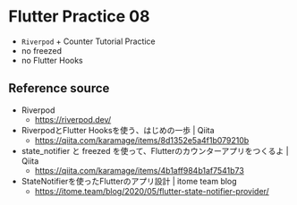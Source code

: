 # Flutter Practice 08
- `Riverpod` + Counter Tutorial Practice
- no freezed
- no Flutter Hooks

## Reference source
- Riverpod
  - https://riverpod.dev/
- RiverpodとFlutter Hooksを使う、はじめの一歩 | Qiita
  - https://qiita.com/karamage/items/8d1352e5a4f1b079210b
- state_notifier と freezed を使って、Flutterのカウンターアプリをつくるよ | Qiita
  - https://qiita.com/karamage/items/4b1aff984b1af7541b73
- StateNotifierを使ったFlutterのアプリ設計 | itome team blog
  - https://itome.team/blog/2020/05/flutter-state-notifier-provider/
